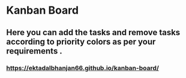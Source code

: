 # Kanban Board
## Here you can add the tasks and remove tasks  according to priority colors as per your requirements .
### https://ektadalbhanjan66.github.io/kanban-board/